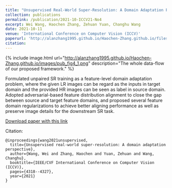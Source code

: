 ```yaml
---
title: "Unsupervised Real-World Super-Resolution: A Domain Adaptation Perspective"
collection: publications
permalink: /publication/2021-10-ICCV21-No4
excerpt: Wei Wang, Haochen Zhang, Zehuan Yuan, Changhu Wang
date: 2021-10-11
venue: 'International Conference on Computer Vision (ICCV)'
paperurl: 'http://alanzhang1995.github.io/Haochen-Zhang.github.io/files/Wang_Unsupervised_Real-World_Super-Resolution_A_Domain_Adaptation_Perspective_ICCV_2021_paper.pdf'
citation:
---
```


{% include image.html url="http://alanzhang1995.github.io/Haochen-Zhang.github.io/images/pub_fig4_1.png" description="The whole data-flow of our proposed framework." %}

Formulated unpaired SR training as a feature-level domain adaptation problem, where the given LR images can be regard as the inputs in target domain and the provided HR images can be seen as label in source domain. Adopted adversarial-based feature distribution alignment to close the gap between source and target feature domains, and proposed several feature domain regularizations to achieve better aligning performance as well as preserve image details for the downstream SR task.

[Download paper with this link](https://openaccess.thecvf.com/content/ICCV2021/papers/Wang_Unsupervised_Real-World_Super-Resolution_A_Domain_Adaptation_Perspective_ICCV_2021_paper.pdf)

Citation: 
```
@inproceedings{wang2021unsupervised,
  title={Unsupervised real-world super-resolution: A domain adaptation perspective},
  author={Wang, Wei and Zhang, Haochen and Yuan, Zehuan and Wang, Changhu},
  booktitle={IEEE/CVF International Conference on Computer Vision (ICCV)},
  pages={4318--4327},
  year={2021}
}
```
